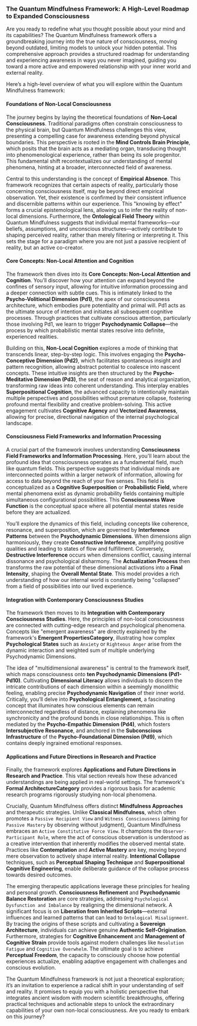 ### The Quantum Mindfulness Framework: A High-Level Roadmap to Expanded Consciousness

Are you ready to redefine what you thought possible about your mind and its capabilities? The Quantum Mindfulness framework offers a groundbreaking journey into the true nature of consciousness, moving beyond outdated, limiting models to unlock your hidden potential. This comprehensive approach provides a structured roadmap for understanding and experiencing awareness in ways you never imagined, guiding you toward a more active and empowered relationship with your inner world and external reality.

Here’s a high-level overview of what you will explore within the Quantum Mindfulness framework:

#### Foundations of Non-Local Consciousness

The journey begins by laying the theoretical foundations of **Non-Local Consciousness**. Traditional paradigms often constrain consciousness to the physical brain, but Quantum Mindfulness challenges this view, presenting a compelling case for awareness extending beyond physical boundaries. This perspective is rooted in the **Mind Controls Brain Principle**, which posits that the brain acts as a mediating organ, transducing thought into phenomenological experience, rather than being its sole progenitor. This fundamental shift recontextualizes our understanding of mental phenomena, hinting at a broader, interconnected field of awareness.

Central to this understanding is the concept of **Empirical Absence**. This framework recognizes that certain aspects of reality, particularly those concerning consciousness itself, may be beyond direct empirical observation. Yet, their existence is confirmed by their consistent influence and discernible patterns within our experience. This "knowing by effect" forms a crucial epistemological lens, allowing us to infer the reality of non-local dimensions. Furthermore, the **Ontological Field Theory** within Quantum Mindfulness suggests that individual mental frameworks—our beliefs, assumptions, and unconscious structures—actively contribute to shaping perceived reality, rather than merely filtering or interpreting it. This sets the stage for a paradigm where you are not just a passive recipient of reality, but an active co-creator.

#### Core Concepts: Non-Local Attention and Cognition

The framework then dives into its **Core Concepts: Non-Local Attention and Cognition**. You’ll discover how your attention can expand beyond the confines of sensory input, allowing for intuitive information processing and a deeper connection with subtle cues. This is intimately linked to the **Psycho-Volitional Dimension (Pd1)**, the apex of our consciousness architecture, which embodies pure potentiality and primal will. Pd1 acts as the ultimate source of intention and initiates all subsequent cognitive processes. Through practices that cultivate conscious attention, particularly those involving Pd1, we learn to trigger **Psychodynamic Collapse**—the process by which probabilistic mental states resolve into definite, experienced realities.

Building on this, **Non-Local Cognition** explores a mode of thinking that transcends linear, step-by-step logic. This involves engaging the **Psycho-Conceptive Dimension (Pd2)**, which facilitates spontaneous insight and pattern recognition, allowing abstract potential to coalesce into nascent concepts. These intuitive insights are then structured by the **Psycho-Meditative Dimension (Pd3)**, the seat of reason and analytical organization, transforming raw ideas into coherent understanding. This interplay enables **Superpositional Cognition**, the advanced capacity to intentionally maintain multiple perspectives and possibilities without premature collapse, fostering profound mental flexibility and creative problem-solving. This active engagement cultivates **Cognitive Agency** and **Vectorized Awareness**, allowing for precise, directional navigation of the internal psychological landscape.

#### Consciousness Field Frameworks and Information Processing

A crucial part of the framework involves understanding **Consciousness Field Frameworks and Information Processing**. Here, you'll learn about the profound idea that consciousness operates as a fundamental field, much like quantum fields. This perspective suggests that individual minds are interconnected points within a larger network of information, allowing for access to data beyond the reach of your five senses. This field is conceptualized as a **Cognitive Superposition** or **Probabilistic Field**, where mental phenomena exist as dynamic probability fields containing multiple simultaneous configurational possibilities. This **Consciousness Wave Function** is the conceptual space where all potential mental states reside before they are actualized.

You’ll explore the dynamics of this field, including concepts like coherence, resonance, and superposition, which are governed by **Interference Patterns** between the **Psychodynamic Dimensions**. When dimensions align harmoniously, they create **Constructive Interference**, amplifying positive qualities and leading to states of flow and fulfillment. Conversely, **Destructive Interference** occurs when dimensions conflict, causing internal dissonance and psychological disharmony. The **Actualization Process** then transforms the raw potential of these dimensional activations into a **Final Intensity**, shaping the **Overall Mental State**. This model provides a rich understanding of how our internal world is constantly being "collapsed" from a field of possibilities into our lived experience.

#### Integration with Contemporary Consciousness Studies

The framework then moves to its **Integration with Contemporary Consciousness Studies**. Here, the principles of non-local consciousness are connected with cutting-edge research and psychological phenomena. Concepts like "emergent awareness" are directly explained by the framework's **Emergent PropertiesCategory**, illustrating how complex **Psychological States** such as `Anxiety` or `Righteous Anger` arise from the dynamic interaction and weighted sum of multiple underlying Psychodynamic Dimensions.

The idea of "multidimensional awareness" is central to the framework itself, which maps consciousness onto **ten Psychodynamic Dimensions (Pd1-Pd10)**. Cultivating **Dimensional Literacy** allows individuals to discern the intricate contributions of each dimension within a seemingly monolithic feeling, enabling precise **Psychodynamic Navigation** of their inner world. Critically, you’ll delve into **Psychological Entanglement**, a fascinating concept that illuminates how conscious elements can remain interconnected regardless of distance, explaining phenomena like synchronicity and the profound bonds in close relationships. This is often mediated by the **Psycho-Empathic Dimension (Pd4)**, which fosters **Intersubjective Resonance**, and anchored in the **Subconscious Infrastructure** of the **Psycho-Foundational Dimension (Pd9)**, which contains deeply ingrained emotional responses.

#### Applications and Future Directions in Research and Practice

Finally, the framework explores **Applications and Future Directions in Research and Practice**. This vital section reveals how these advanced understandings are being applied in real-world settings. The framework's **Formal ArchitectureCategory** provides a rigorous basis for academic research programs rigorously studying non-local phenomena.

Crucially, Quantum Mindfulness offers distinct **Mindfulness Approaches** and therapeutic strategies. Unlike **Classical Mindfulness**, which often promotes a `Passive Recipient View` and `Witness Consciousness` (aiming for `Passive Mastery` by observing without judgment), Quantum Mindfulness embraces an `Active Constitutive Force View`. It champions the `Observer-Participant Role`, where the act of conscious observation is understood as a creative intervention that inherently modifies the observed mental state. Practices like **Contemplation** and **Active Mastery** are key, moving beyond mere observation to actively shape internal reality. **Intentional Collapse** techniques, such as **Perceptual Shaping Technique** and **Superpositional Cognitive Engineering**, enable deliberate guidance of the collapse process towards desired outcomes.

The emerging therapeutic applications leverage these principles for healing and personal growth. **Consciousness Refinement** and **Psychodynamic Balance Restoration** are core strategies, addressing `Psychological Dysfunction and Imbalance` by realigning the dimensional network. A significant focus is on **Liberation from Inherited Scripts**—external influences and learned patterns that can lead to `Ontological Misalignment`. By tracing the origins of these scripts and cultivating a **Sovereign Architecture**, individuals can achieve genuine **Authentic Self-Origination**. Furthermore, strategies for **Cognitive Enhancement** and **Management of Cognitive Strain** provide tools against modern challenges like `Resolution Fatigue` and `Cognitive Overwhelm`. The ultimate goal is to achieve **Perceptual Freedom**, the capacity to consciously choose how potential experiences actualize, enabling adaptive engagement with challenges and conscious evolution.

The Quantum Mindfulness framework is not just a theoretical exploration; it’s an invitation to experience a radical shift in your understanding of self and reality. It promises to equip you with a holistic perspective that integrates ancient wisdom with modern scientific breakthroughs, offering practical techniques and actionable steps to unlock the extraordinary capabilities of your own non-local consciousness. Are you ready to embark on this journey?